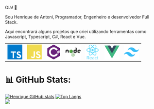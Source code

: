 
Olá! 👋

Sou Henrique de Antoni, Programador, Engenheiro e desenvolvedor Full Stack.

Aqui encontrará alguns projetos que criei utilizando ferramentas como Javascript, Typescript, C#, React e Vue.

<table>
  <tr>
    <td align="center">
      <img src="https://raw.githubusercontent.com/devicons/devicon/6910f0503efdd315c8f9b858234310c06e04d9c0/icons/typescript/typescript-plain.svg" alt="Typescript"  width="50" >
    </td>
    <td align="center">
      <img src="https://raw.githubusercontent.com/devicons/devicon/6910f0503efdd315c8f9b858234310c06e04d9c0/icons/javascript/javascript-plain.svg" alt="JavaScript"  width="50" >
    </td>
    <td align="center">
      <img src="https://raw.githubusercontent.com/devicons/devicon/6910f0503efdd315c8f9b858234310c06e04d9c0/icons/csharp/csharp-plain.svg" alt="Csharp"  width="50" >
    </td>
    <td align="center">
      <img src="https://raw.githubusercontent.com/devicons/devicon/6910f0503efdd315c8f9b858234310c06e04d9c0/icons/nodejs/nodejs-original-wordmark.svg" alt="Node"  width="50" >
    </td>
    <td align="center">
      <img src="https://raw.githubusercontent.com/devicons/devicon/6910f0503efdd315c8f9b858234310c06e04d9c0/icons/react/react-original-wordmark.svg" alt="React"  width="50" >
    </td>
    <td align="center">
      <img src="https://raw.githubusercontent.com/devicons/devicon/6910f0503efdd315c8f9b858234310c06e04d9c0/icons/vuejs/vuejs-original.svg" alt="Vue"  width="50" >
    </td>
    <td align="center">
      <img src="https://github.com/devicons/devicon/blob/master/icons/tailwindcss/tailwindcss-original.svg" alt="Tail"  width="50" >
    </td>
  </tr>
</table>


# 📊 GitHub Stats:

[![Henrique GitHub stats](https://github-readme-stats.vercel.app/api?username=henriquedeantoni)](https://github.com/anuraghazra/github-readme-stats)  [![Top Langs](https://github-readme-stats.vercel.app/api/top-langs/?username=henriquedeantoni&layout=pie)](https://github.com/anuraghazra/github-readme-stats) <br>
![](https://komarev.com/ghpvc/?username=henriquedeantoni)

